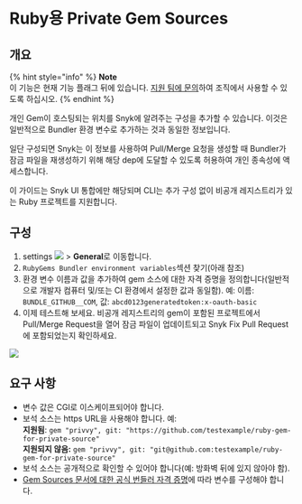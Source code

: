 # Ruby용 Private Gem Sources

## **개요**

{% hint style="info" %}
**Note**\
이 기능은 현재 기능 플래그 뒤에 있습니다. [지원 팀에 문의](https://support.snyk.io/hc/en-us/requests/new)하여 조직에서 사용할 수 있도록 하십시오.
{% endhint %}

개인 Gem이 호스팅되는 위치를 Snyk에 알려주는 구성을 추가할 수 있습니다. 이것은 일반적으로 Bundler 환경 변수로 추가하는 것과 동일한 정보입니다.

일단 구성되면 Snyk는 이 정보를 사용하여 Pull/Merge 요청을 생성할 때 Bundler가 잠금 파일을 재생성하기 위해 해당 dep에 도달할 수 있도록 허용하여 개인 종속성에 액세스합니다.

이 가이드는 Snyk UI 통합에만 해당되며 CLI는 추가 구성 없이 비공개 레지스트리가 있는 Ruby 프로젝트를 지원합니다.

## 구성

1. settings ![](../../../.gitbook/assets/cog\_icon.png) > **General**로 이동합니다.
2. `RubyGems Bundler environment variables`섹션 찾기(아래 참조)
3. 환경 변수 이름과 값을 추가하여 gem 소스에 대한 자격 증명을 정의합니다(일반적으로 개발자 컴퓨터 및/또는 CI 환경에서 설정한 값과 동일함). 예: 이름: `BUNDLE_GITHUB__COM`, 값: `abcd0123generatedtoken:x-oauth-basic`
4. 이제 테스트해 보세요. 비공개 레지스트리의 gem이 포함된 프로젝트에서 Pull/Merge Request을 열어 잠금 파일이 업데이트되고 Snyk Fix Pull Request에 포함되었는지 확인하세요.

![](../../../.gitbook/assets/94445628-8fdd3980-019f-11eb-816e-2c61c5b99c5c.png)

## 요구 사항

* 변수 값은 CGI로 이스케이프되어야 합니다.
* 보석 소스는 https URL을 사용해야 합니다. 예: \
  **지원됨**: `gem "privvy", git: "https://github.com/testexample/ruby-gem-for-private-source"` \
  **지원되지 않음:** `gem "privvy", git: "git@github.com:testexample/ruby-gem-for-private-source"`
* 보석 소스는 공개적으로 확인할 수 있어야 합니다(예: 방화벽 뒤에 있지 않아야 함).
* [Gem Sources 문서에 대한 공식 번들러 자격 증명](https://bundler.io/v1.16/bundle\_config.html#CREDENTIALS-FOR-GEM-SOURCES)에 따라 변수를 구성해야 합니다.

